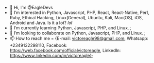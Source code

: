 - 👋 Hi, I’m @EagleDevs
- 👀 I’m interested in Python, Javascript, PHP, React, React-Native, Perl, Ruby, Ethical Hacking, Linux(General), Ubuntu, Kali, Mac(OS), iOS, Android and Java. Is it a lot? *lol*
- 🌱 I’m currently learning Python, Javascript, PHP, and Linux. ;
- 💞️ I’m looking to collaborate on Python, Javascript, PHP, and Linux. ;
- 📫 How to reach me = {E-mail: victoreagle98@gmail.com, Whatsapp: +2349132298110, Facebook: https://web.facebook.com/officialvictoreagle, LinkedIn: https://www.linkedin.com/in/victoreagle};

<!---
EagleDevs/EagleDevs is a ✨ special ✨ repository because its `README.md` (this file) appears on your GitHub profile.
You can click the Preview link to take a look at your changes.
--->
